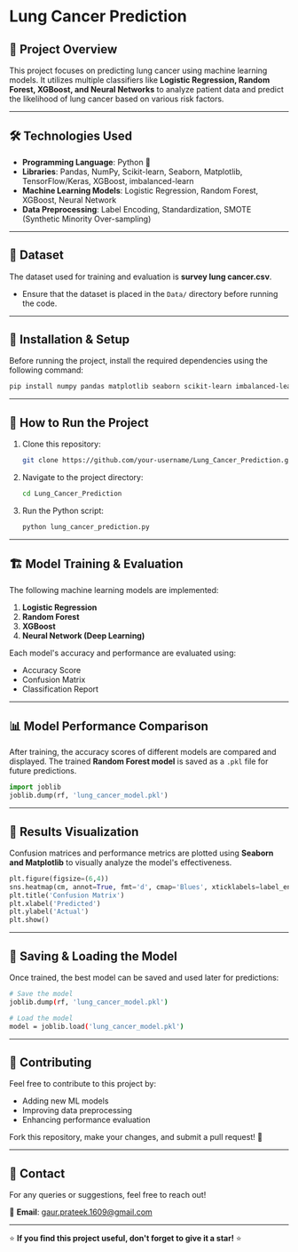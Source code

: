 # Lung Cancer Prediction

## 📌 Project Overview
This project focuses on predicting lung cancer using machine learning models. It utilizes multiple classifiers like **Logistic Regression, Random Forest, XGBoost, and Neural Networks** to analyze patient data and predict the likelihood of lung cancer based on various risk factors.

---

## 🛠️ Technologies Used
- **Programming Language**: Python 🐍
- **Libraries**: Pandas, NumPy, Scikit-learn, Seaborn, Matplotlib, TensorFlow/Keras, XGBoost, imbalanced-learn
- **Machine Learning Models**: Logistic Regression, Random Forest, XGBoost, Neural Network
- **Data Preprocessing**: Label Encoding, Standardization, SMOTE (Synthetic Minority Over-sampling)

---

## 📂 Dataset
The dataset used for training and evaluation is **survey lung cancer.csv**.

- Ensure that the dataset is placed in the `Data/` directory before running the code.

---

## 🔧 Installation & Setup
Before running the project, install the required dependencies using the following command:

```bash
pip install numpy pandas matplotlib seaborn scikit-learn imbalanced-learn xgboost tensorflow keras joblib
```

---

## 🚀 How to Run the Project
1. Clone this repository:
   ```bash
   git clone https://github.com/your-username/Lung_Cancer_Prediction.git
   ```
2. Navigate to the project directory:
   ```bash
   cd Lung_Cancer_Prediction
   ```
3. Run the Python script:
   ```bash
   python lung_cancer_prediction.py
   ```

---

## 🏗️ Model Training & Evaluation
The following machine learning models are implemented:
1. **Logistic Regression**
2. **Random Forest**
3. **XGBoost**
4. **Neural Network (Deep Learning)**

Each model's accuracy and performance are evaluated using:
- Accuracy Score
- Confusion Matrix
- Classification Report

---

## 📊 Model Performance Comparison
After training, the accuracy scores of different models are compared and displayed. The trained **Random Forest model** is saved as a `.pkl` file for future predictions.

```python
import joblib
joblib.dump(rf, 'lung_cancer_model.pkl')
```

---

## 📜 Results Visualization
Confusion matrices and performance metrics are plotted using **Seaborn and Matplotlib** to visually analyze the model's effectiveness.

```python
plt.figure(figsize=(6,4))
sns.heatmap(cm, annot=True, fmt='d', cmap='Blues', xticklabels=label_encoder.classes_, yticklabels=label_encoder.classes_)
plt.title('Confusion Matrix')
plt.xlabel('Predicted')
plt.ylabel('Actual')
plt.show()
```

---

## 💾 Saving & Loading the Model
Once trained, the best model can be saved and used later for predictions:
```bash
# Save the model
joblib.dump(rf, 'lung_cancer_model.pkl')

# Load the model
model = joblib.load('lung_cancer_model.pkl')
```

---

## 🤝 Contributing
Feel free to contribute to this project by:
- Adding new ML models
- Improving data preprocessing
- Enhancing performance evaluation

Fork this repository, make your changes, and submit a pull request! 🎯

---

## 📩 Contact
For any queries or suggestions, feel free to reach out!

📧 **Email**: gaur.prateek.1609@gmail.com  

---

⭐ **If you find this project useful, don't forget to give it a star!** ⭐

